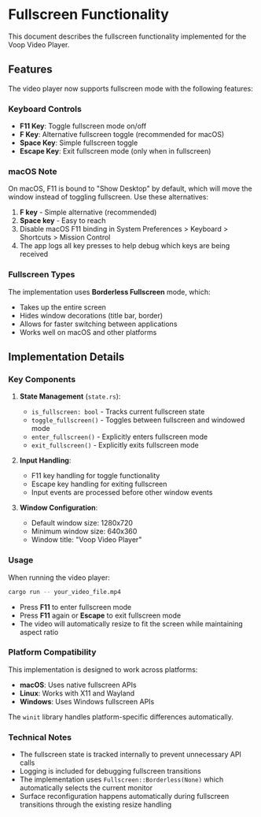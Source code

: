 # Fullscreen Functionality

This document describes the fullscreen functionality implemented for the Voop Video Player.

## Features

The video player now supports fullscreen mode with the following features:

### Keyboard Controls
- **F11 Key**: Toggle fullscreen mode on/off
- **F Key**: Alternative fullscreen toggle (recommended for macOS)
- **Space Key**: Simple fullscreen toggle
- **Escape Key**: Exit fullscreen mode (only when in fullscreen)

### macOS Note
On macOS, F11 is bound to "Show Desktop" by default, which will move the window instead of toggling fullscreen. Use these alternatives:
1. **F key** - Simple alternative (recommended)
2. **Space key** - Easy to reach
3. Disable macOS F11 binding in System Preferences > Keyboard > Shortcuts > Mission Control
4. The app logs all key presses to help debug which keys are being received

### Fullscreen Types
The implementation uses **Borderless Fullscreen** mode, which:
- Takes up the entire screen
- Hides window decorations (title bar, border)
- Allows for faster switching between applications
- Works well on macOS and other platforms

## Implementation Details

### Key Components

1. **State Management** (`state.rs`):
   - `is_fullscreen: bool` - Tracks current fullscreen state
   - `toggle_fullscreen()` - Toggles between fullscreen and windowed mode
   - `enter_fullscreen()` - Explicitly enters fullscreen mode
   - `exit_fullscreen()` - Explicitly exits fullscreen mode

2. **Input Handling**:
   - F11 key handling for toggle functionality
   - Escape key handling for exiting fullscreen
   - Input events are processed before other window events

3. **Window Configuration**:
   - Default window size: 1280x720
   - Minimum window size: 640x360
   - Window title: "Voop Video Player"

### Usage

When running the video player:

```bash
cargo run -- your_video_file.mp4
```

- Press **F11** to enter fullscreen mode
- Press **F11** again or **Escape** to exit fullscreen mode
- The video will automatically resize to fit the screen while maintaining aspect ratio

### Platform Compatibility

This implementation is designed to work across platforms:
- **macOS**: Uses native fullscreen APIs
- **Linux**: Works with X11 and Wayland
- **Windows**: Uses Windows fullscreen APIs

The `winit` library handles platform-specific differences automatically.

### Technical Notes

- The fullscreen state is tracked internally to prevent unnecessary API calls
- Logging is included for debugging fullscreen transitions
- The implementation uses `Fullscreen::Borderless(None)` which automatically selects the current monitor
- Surface reconfiguration happens automatically during fullscreen transitions through the existing resize handling
